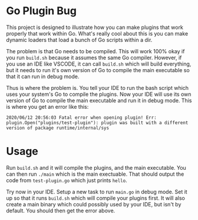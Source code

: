 # Go Plugin Bug

This project is designed to illustrate how you can make plugins that work properly that work within Go. What's really cool about this is you can make dynamic loaders that load a bunch of Go scripts within a dir.

The problem is that Go needs to be compiled. This will work 100% okay if you run `build.sh` because it assumes the same Go compiler. However, if you use an IDE like VSCODE, it can call `build.sh` which will build everything, but it needs to run it's own version of Go to compile the main executable so that it can run in debug mode.

Thus is where the problem is. You tell your IDE to run the bash script which uses your system's Go to compile the plugins. Now your IDE will use its own version of Go to compile the main executable and run it in debug mode. This is where you get an error like this:

`2020/06/12 20:56:03 Fatal error when opening plugin! Err: plugin.Open("plugins/test-plugin"): plugin was built with a different version of package runtime/internal/sys`

# Usage

Run `build.sh` and it will compile the plugins, and the main executable. You can then run `./main` which is the main exectuable. That should output the code from `test-plugin.go` which just prints `hello`. 

Try now in your IDE. Setup a new task to run `main.go` in debug mode. Set it up so that it runs `build.sh` which will compile your plugins first. It will also create a main binary which could possibly used by your IDE, but isn't by default. You should then get the error above.